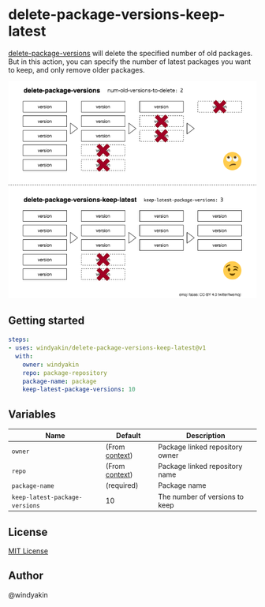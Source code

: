 # delete-package-versions-keep-latest

[delete-package-versions](https://github.com/actions/delete-package-versions) will delete the specified number of old packages. But in this action, you can specify the number of latest packages you want to keep, and only remove older packages.

<p align="center">
  <img src="doc/description.png">
</p>

## Getting started

```yaml
steps:
- uses: windyakin/delete-package-versions-keep-latest@v1
  with:
    owner: windyakin
    repo: package-repository
    package-name: package
    keep-latest-package-versions: 10
```

## Variables

Name | Default | Description
-- | -- | -- |
`owner` | (From [context](https://docs.github.com/en/actions/reference/context-and-expression-syntax-for-github-actions#github-context)) | Package linked repository owner
`repo` | (From [context](https://docs.github.com/en/actions/reference/context-and-expression-syntax-for-github-actions#github-context)) | Package linked repository name
`package-name` | (required) | Package name
`keep-latest-package-versions` | 10 | The number of versions to keep

## License

[MIT License](LICENSE)

## Author

@windyakin
